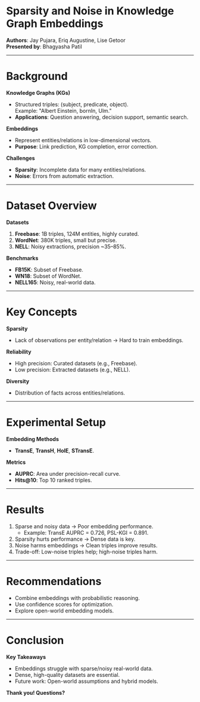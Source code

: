 # Sparsity and Noise in Knowledge Graph Embeddings  
**Authors**: Jay Pujara, Eriq Augustine, Lise Getoor  
**Presented by**: Bhagyasha Patil  

---

# Background  
**Knowledge Graphs (KGs)**  
- Structured triples: (subject, predicate, object).  
  Example: "Albert Einstein, bornIn, Ulm."  
- **Applications**: Question answering, decision support, semantic search.  

**Embeddings**  
- Represent entities/relations in low-dimensional vectors.  
- **Purpose**: Link prediction, KG completion, error correction.  

**Challenges**  
- **Sparsity**: Incomplete data for many entities/relations.  
- **Noise**: Errors from automatic extraction.  

---

# Dataset Overview  
**Datasets**  
1. **Freebase**: 1B triples, 124M entities, highly curated.  
2. **WordNet**: 380K triples, small but precise.  
3. **NELL**: Noisy extractions, precision ~35–85%.  

**Benchmarks**  
- **FB15K**: Subset of Freebase.  
- **WN18**: Subset of WordNet.  
- **NELL165**: Noisy, real-world data.  

---

# Key Concepts  
**Sparsity**  
- Lack of observations per entity/relation → Hard to train embeddings.  

**Reliability**  
- High precision: Curated datasets (e.g., Freebase).  
- Low precision: Extracted datasets (e.g., NELL).  

**Diversity**  
- Distribution of facts across entities/relations.  

---

# Experimental Setup  
**Embedding Methods**  
- **TransE**, **TransH**, **HolE**, **STransE**.  

**Metrics**  
- **AUPRC**: Area under precision-recall curve.  
- **Hits@10**: Top 10 ranked triples.  

---

# Results  
1. Sparse and noisy data → Poor embedding performance.  
   - Example: TransE AUPRC = 0.726, PSL-KGI = 0.891.  
2. Sparsity hurts performance → Dense data is key.  
3. Noise harms embeddings → Clean triples improve results.  
4. Trade-off: Low-noise triples help; high-noise triples harm.  

---

# Recommendations  
- Combine embeddings with probabilistic reasoning.  
- Use confidence scores for optimization.  
- Explore open-world embedding models.  

---

# Conclusion  
**Key Takeaways**  
- Embeddings struggle with sparse/noisy real-world data.  
- Dense, high-quality datasets are essential.  
- Future work: Open-world assumptions and hybrid models.  

**Thank you! Questions?**
